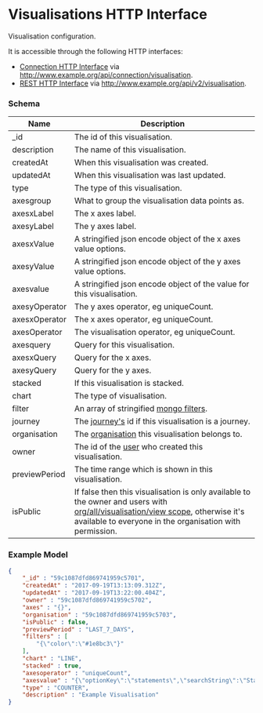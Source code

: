 ---
---

# Visualisations HTTP Interface

Visualisation configuration.

It is accessible through the following HTTP interfaces:

- [Connection HTTP Interface](../http-connection) via http://www.example.org/api/connection/visualisation.
- [REST HTTP Interface](../http-rest) via http://www.example.org/api/v2/visualisation.

### Schema

Name | Description
--- | ---
_id | The id of this visualisation.
description | The name of this visualisation.
createdAt | When this visualisation was created.
updatedAt | When this visualisation was last updated.
type | The type of this visualisation.
axesgroup | What to group the visualisation data points as.
axesxLabel | The x axes label.
axesyLabel | The y axes label.
axesxValue | A stringified json encode object of the x axes value options.
axesyValue | A stringified json encode object of the y axes value options.
axesvalue | A stringified json encode object of the value for this visualisation.
axesyOperator | The y axes operator, eg uniqueCount.
axesxOperator | The x axes operator, eg uniqueCount.
axesOperator | The visualisation operator, eg uniqueCount.
axesquery | Query for this visualisation.
axesxQuery | Query for the x axes.
axesyQuery | Query for the y axes.
stacked | If this visualisation is stacked.
chart | The type of visualisation.
filter | An array of stringified [mongo filters](https://docs.mongodb.com/manual/reference/operator/aggregation/filter/).
journey | The [journey's](../http-journeys#schema) id if this visualisation is a journey.
organisation | The [organisation](../http-organisations#schema) this visualisation belongs to.
owner | The id of the [user](../http-users#schema) who created this visualisation.
previewPeriod | The time range which is shown in this visualisation.
isPublic | If false then this visualisation is only available to the owner and users with [org/all/visualisation/view scope](../http-roles/#organisation-scopes), otherwise it's available to everyone in the organisation with permission.

### Example Model

```json
{
	"_id" : "59c1087dfd869741959c5701",
	"createdAt" : "2017-09-19T13:13:09.312Z",
	"updatedAt" : "2017-09-19T13:22:00.404Z",
	"owner" : "59c1087dfd869741959c5702",
	"axes" : "{}",
	"organisation" : "59c1087dfd869741959c5703",
	"isPublic" : false,
	"previewPeriod" : "LAST_7_DAYS",
	"filters" : [
		"{\"color\":\"#1e8bc3\"}"
	],
	"chart" : "LINE",
	"stacked" : true,
	"axesoperator" : "uniqueCount",
	"axesvalue" : "{\"optionKey\":\"statements\",\"searchString\":\"Statements\"}",
	"type" : "COUNTER",
	"description" : "Example Visualisation"
}
```




